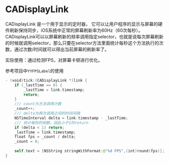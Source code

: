 # CADisplayLink

CADisplayLink 是一个用于显示的定时器，  它可以让用户程序的显示与屏幕的硬件刷新保持同步，iOS系统中正常的屏幕刷新率为60Hz（60次每秒）。
 CADisplayLink可以以屏幕刷新的频率调用指定selector，也就是说每次屏幕刷新的时候就调用selector，那么只要在selector方法里面统计每秒这个方法执行的次数，通过次数/时间就可以得出当前屏幕的刷新率了。

实际使用：通过检测FPS，对屏幕卡顿进行优化。

参考项目中`YYFPSLabel`的使用

```swift
- (void)tick:(CADisplayLink *)link {
    if (_lastTime == 0) {
        _lastTime = link.timestamp;
        return;
    }
    /// count为方法调用计数
    _count++;
    /// delta为两次调用之间的时间间隔
    NSTimeInterval delta = link.timestamp - _lastTime;
    /// 统计每秒的帧数，因此小于1时return
    if (delta < 1) return;
    _lastTime = link.timestamp;
    float fps = _count / delta;
    _count = 0;
 
    self.text = [NSString stringWithFormat:@"%d FPS",(int)round(fps)];
}
```

